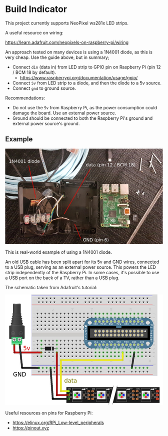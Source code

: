 # Build Indicator
This project currently supports NeoPixel ws281x LED strips.

A useful resource on wiring:

<https://learn.adafruit.com/neopixels-on-raspberry-pi/wiring>

An approach tested on many devices is using a 1N4001 diode, as this is very cheap. Use the guide above, but in summary;
- Connect `din` (data in) from LED strip to GPIO pin on Raspberry Pi (pin 12 / BCM 18 by default).
    - <https://www.raspberrypi.org/documentation/usage/gpio/>
- Connect `5v` from LED strip to a diode, and then the diode to a 5v source.
- Connect `gnd` to ground source.

Recommendations:
- Do not use the `5v` from Raspberry Pi, as the power consumption could damage the board. Use an external power
  source.
- Ground should be connected to both the Raspberry Pi's ground and external power source's ground.


## Example

![Example LED indicator](example-indicator.jpg)

This is real-world example of using a 1N4001 diode.

An old USB cable has been split apart for its 5v and GND wires, connected to a USB plug, serving as an external
power source. This powers the LED strip independently of the Raspberry Pi. In some cases, it's possible to
use a USB port on the back of a TV, rather than a USB plug.

The schematic taken from Adafruit's tutorial:

![Example LED indicator](schematic-indicator.jpg)

Useful resources on pins for Raspberry Pi:
- <https://elinux.org/RPi_Low-level_peripherals>
- <https://pinout.xyz>
